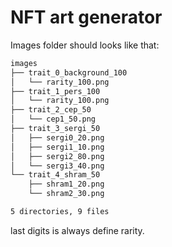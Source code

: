 # NFT art generator

Images folder should looks like that:
```bash
images
├── trait_0_background_100
│   └── rarity_100.png
├── trait_1_pers_100
│   └── rarity_100.png
├── trait_2_cep_50
│   └── cep1_50.png
├── trait_3_sergi_50
│   ├── sergi0_20.png
│   ├── sergi1_10.png
│   ├── sergi2_80.png
│   └── sergi3_40.png
└── trait_4_shram_50
    ├── shram1_20.png
    └── shram2_30.png

5 directories, 9 files
```

last digits is always define rarity.
